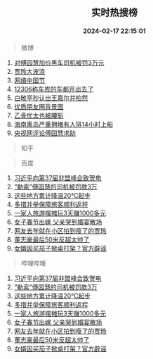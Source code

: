 <div align="center"><h2>实时热搜榜</h2><h4>2024-02-17 22:15:01</h4></div>

> 微博  

1. [对傅园慧加价黑车司机被罚3万元](https://s.weibo.com/weibo?q=%23%E5%AF%B9%E5%82%85%E5%9B%AD%E6%85%A7%E5%8A%A0%E4%BB%B7%E9%BB%91%E8%BD%A6%E5%8F%B8%E6%9C%BA%E8%A2%AB%E7%BD%9A3%E4%B8%87%E5%85%83%23&t=31&band_rank=1&Refer=top)<br />
2. [贾玲大波浪](https://s.weibo.com/weibo?q=%23%E8%B4%BE%E7%8E%B2%E5%A4%A7%E6%B3%A2%E6%B5%AA%23&t=31&band_rank=2&Refer=top)<br />
3. [网络中国节](https://s.weibo.com/weibo?q=%23%E7%BD%91%E7%BB%9C%E4%B8%AD%E5%9B%BD%E8%8A%82%23&t=31&band_rank=3&Refer=top)<br />
4. [12306称车库的车都开出去了](https://s.weibo.com/weibo?q=%2312306%E7%A7%B0%E8%BD%A6%E5%BA%93%E7%9A%84%E8%BD%A6%E9%83%BD%E5%BC%80%E5%87%BA%E5%8E%BB%E4%BA%86%23&t=31&band_rank=4&Refer=top)<br />
5. [白敬亭秒认出王嘉尔井柏然](https://s.weibo.com/weibo?q=%23%E7%99%BD%E6%95%AC%E4%BA%AD%E7%A7%92%E8%AE%A4%E5%87%BA%E7%8E%8B%E5%98%89%E5%B0%94%E4%BA%95%E6%9F%8F%E7%84%B6%23&t=31&band_rank=5&Refer=top)<br />
6. [优质朋友圈背景图](https://s.weibo.com/weibo?q=%23%E4%BC%98%E8%B4%A8%E6%9C%8B%E5%8F%8B%E5%9C%88%E8%83%8C%E6%99%AF%E5%9B%BE%23&t=31&band_rank=6&Refer=top)<br />
7. [乙骨忧太也被腰斩](https://s.weibo.com/weibo?q=%E4%B9%99%E9%AA%A8%E5%BF%A7%E5%A4%AA%E4%B9%9F%E8%A2%AB%E8%85%B0%E6%96%A9&t=31&band_rank=7&Refer=top)<br />
8. [海南离岛严重拥堵有人排14小时上船](https://s.weibo.com/weibo?q=%23%E6%B5%B7%E5%8D%97%E7%A6%BB%E5%B2%9B%E4%B8%A5%E9%87%8D%E6%8B%A5%E5%A0%B5%E6%9C%89%E4%BA%BA%E6%8E%9214%E5%B0%8F%E6%97%B6%E4%B8%8A%E8%88%B9%23&t=31&band_rank=8&Refer=top)<br />
9. [央视网评论傅园慧求助](https://s.weibo.com/weibo?q=%23%E5%A4%AE%E8%A7%86%E7%BD%91%E8%AF%84%E8%AE%BA%E5%82%85%E5%9B%AD%E6%85%A7%E6%B1%82%E5%8A%A9%23&t=31&band_rank=9&Refer=top)<br />

> 知乎  


> 百度  

1. [习近平向第37届非盟峰会致贺电](https://www.baidu.com/s?wd=%E4%B9%A0%E8%BF%91%E5%B9%B3%E5%90%91%E7%AC%AC37%E5%B1%8A%E9%9D%9E%E7%9B%9F%E5%B3%B0%E4%BC%9A%E8%87%B4%E8%B4%BA%E7%94%B5&sa=fyb_news&rsv_dl=fyb_news)<br />
2. [“勒索”傅园慧的司机被罚款3万](https://www.baidu.com/s?wd=%E2%80%9C%E5%8B%92%E7%B4%A2%E2%80%9D%E5%82%85%E5%9B%AD%E6%85%A7%E7%9A%84%E5%8F%B8%E6%9C%BA%E8%A2%AB%E7%BD%9A%E6%AC%BE3%E4%B8%87&sa=fyb_news&rsv_dl=fyb_news)<br />
3. [这些地方累计降温20℃起步](https://www.baidu.com/s?wd=%E8%BF%99%E4%BA%9B%E5%9C%B0%E6%96%B9%E7%B4%AF%E8%AE%A1%E9%99%8D%E6%B8%A920%E2%84%83%E8%B5%B7%E6%AD%A5&sa=fyb_news&rsv_dl=fyb_news)<br />
4. [多措并举保障旅客顺利返程](https://www.baidu.com/s?wd=%E5%A4%9A%E6%8E%AA%E5%B9%B6%E4%B8%BE%E4%BF%9D%E9%9A%9C%E6%97%85%E5%AE%A2%E9%A1%BA%E5%88%A9%E8%BF%94%E7%A8%8B&sa=fyb_news&rsv_dl=fyb_news)<br />
5. [一家人旅游摆摊玩3天赚1000多元](https://www.baidu.com/s?wd=%E4%B8%80%E5%AE%B6%E4%BA%BA%E6%97%85%E6%B8%B8%E6%91%86%E6%91%8A%E7%8E%A93%E5%A4%A9%E8%B5%9A1000%E5%A4%9A%E5%85%83&sa=fyb_news&rsv_dl=fyb_news)<br />
6. [女子春节出嫁 父亲哭到婚宴散场](https://www.baidu.com/s?wd=%E5%A5%B3%E5%AD%90%E6%98%A5%E8%8A%82%E5%87%BA%E5%AB%81+%E7%88%B6%E4%BA%B2%E5%93%AD%E5%88%B0%E5%A9%9A%E5%AE%B4%E6%95%A3%E5%9C%BA&sa=fyb_news&rsv_dl=fyb_news)<br />
7. [网友去年就在小区拍到瘦了的贾玲](https://www.baidu.com/s?wd=%E7%BD%91%E5%8F%8B%E5%8E%BB%E5%B9%B4%E5%B0%B1%E5%9C%A8%E5%B0%8F%E5%8C%BA%E6%8B%8D%E5%88%B0%E7%98%A6%E4%BA%86%E7%9A%84%E8%B4%BE%E7%8E%B2&sa=fyb_news&rsv_dl=fyb_news)<br />
8. [董志豪最后50米反超太帅了](https://www.baidu.com/s?wd=%E8%91%A3%E5%BF%97%E8%B1%AA%E6%9C%80%E5%90%8E50%E7%B1%B3%E5%8F%8D%E8%B6%85%E5%A4%AA%E5%B8%85%E4%BA%86&sa=fyb_news&rsv_dl=fyb_news)<br />
9. [女婿因买茄子掀桌打架？官方辟谣](https://www.baidu.com/s?wd=%E5%A5%B3%E5%A9%BF%E5%9B%A0%E4%B9%B0%E8%8C%84%E5%AD%90%E6%8E%80%E6%A1%8C%E6%89%93%E6%9E%B6%EF%BC%9F%E5%AE%98%E6%96%B9%E8%BE%9F%E8%B0%A3&sa=fyb_news&rsv_dl=fyb_news)<br />

> 哔哩哔哩  

1. [习近平向第37届非盟峰会致贺电](https://www.baidu.com/s?wd=%E4%B9%A0%E8%BF%91%E5%B9%B3%E5%90%91%E7%AC%AC37%E5%B1%8A%E9%9D%9E%E7%9B%9F%E5%B3%B0%E4%BC%9A%E8%87%B4%E8%B4%BA%E7%94%B5&sa=fyb_news&rsv_dl=fyb_news)<br />
2. [“勒索”傅园慧的司机被罚款3万](https://www.baidu.com/s?wd=%E2%80%9C%E5%8B%92%E7%B4%A2%E2%80%9D%E5%82%85%E5%9B%AD%E6%85%A7%E7%9A%84%E5%8F%B8%E6%9C%BA%E8%A2%AB%E7%BD%9A%E6%AC%BE3%E4%B8%87&sa=fyb_news&rsv_dl=fyb_news)<br />
3. [这些地方累计降温20℃起步](https://www.baidu.com/s?wd=%E8%BF%99%E4%BA%9B%E5%9C%B0%E6%96%B9%E7%B4%AF%E8%AE%A1%E9%99%8D%E6%B8%A920%E2%84%83%E8%B5%B7%E6%AD%A5&sa=fyb_news&rsv_dl=fyb_news)<br />
4. [多措并举保障旅客顺利返程](https://www.baidu.com/s?wd=%E5%A4%9A%E6%8E%AA%E5%B9%B6%E4%B8%BE%E4%BF%9D%E9%9A%9C%E6%97%85%E5%AE%A2%E9%A1%BA%E5%88%A9%E8%BF%94%E7%A8%8B&sa=fyb_news&rsv_dl=fyb_news)<br />
5. [一家人旅游摆摊玩3天赚1000多元](https://www.baidu.com/s?wd=%E4%B8%80%E5%AE%B6%E4%BA%BA%E6%97%85%E6%B8%B8%E6%91%86%E6%91%8A%E7%8E%A93%E5%A4%A9%E8%B5%9A1000%E5%A4%9A%E5%85%83&sa=fyb_news&rsv_dl=fyb_news)<br />
6. [女子春节出嫁 父亲哭到婚宴散场](https://www.baidu.com/s?wd=%E5%A5%B3%E5%AD%90%E6%98%A5%E8%8A%82%E5%87%BA%E5%AB%81+%E7%88%B6%E4%BA%B2%E5%93%AD%E5%88%B0%E5%A9%9A%E5%AE%B4%E6%95%A3%E5%9C%BA&sa=fyb_news&rsv_dl=fyb_news)<br />
7. [网友去年就在小区拍到瘦了的贾玲](https://www.baidu.com/s?wd=%E7%BD%91%E5%8F%8B%E5%8E%BB%E5%B9%B4%E5%B0%B1%E5%9C%A8%E5%B0%8F%E5%8C%BA%E6%8B%8D%E5%88%B0%E7%98%A6%E4%BA%86%E7%9A%84%E8%B4%BE%E7%8E%B2&sa=fyb_news&rsv_dl=fyb_news)<br />
8. [董志豪最后50米反超太帅了](https://www.baidu.com/s?wd=%E8%91%A3%E5%BF%97%E8%B1%AA%E6%9C%80%E5%90%8E50%E7%B1%B3%E5%8F%8D%E8%B6%85%E5%A4%AA%E5%B8%85%E4%BA%86&sa=fyb_news&rsv_dl=fyb_news)<br />
9. [女婿因买茄子掀桌打架？官方辟谣](https://www.baidu.com/s?wd=%E5%A5%B3%E5%A9%BF%E5%9B%A0%E4%B9%B0%E8%8C%84%E5%AD%90%E6%8E%80%E6%A1%8C%E6%89%93%E6%9E%B6%EF%BC%9F%E5%AE%98%E6%96%B9%E8%BE%9F%E8%B0%A3&sa=fyb_news&rsv_dl=fyb_news)<br />
